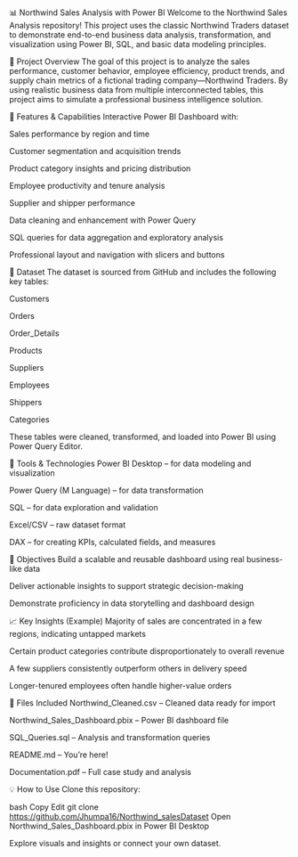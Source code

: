 📊 Northwind Sales Analysis with Power BI
Welcome to the Northwind Sales Analysis repository! This project uses the classic Northwind Traders dataset to demonstrate end-to-end business data analysis, transformation, and visualization using Power BI, SQL, and basic data modeling principles.

📁 Project Overview
The goal of this project is to analyze the sales performance, customer behavior, employee efficiency, product trends, and supply chain metrics of a fictional trading company—Northwind Traders. By using realistic business data from multiple interconnected tables, this project aims to simulate a professional business intelligence solution.

🚀 Features & Capabilities
Interactive Power BI Dashboard with:

Sales performance by region and time

Customer segmentation and acquisition trends

Product category insights and pricing distribution

Employee productivity and tenure analysis

Supplier and shipper performance

Data cleaning and enhancement with Power Query

SQL queries for data aggregation and exploratory analysis

Professional layout and navigation with slicers and buttons

🧱 Dataset
The dataset is sourced from GitHub and includes the following key tables:

Customers

Orders

Order_Details

Products

Suppliers

Employees

Shippers

Categories

These tables were cleaned, transformed, and loaded into Power BI using Power Query Editor.

🧪 Tools & Technologies
Power BI Desktop – for data modeling and visualization

Power Query (M Language) – for data transformation

SQL – for data exploration and validation

Excel/CSV – raw dataset format

DAX – for creating KPIs, calculated fields, and measures

📌 Objectives
Build a scalable and reusable dashboard using real business-like data

Deliver actionable insights to support strategic decision-making

Demonstrate proficiency in data storytelling and dashboard design

📈 Key Insights (Example)
Majority of sales are concentrated in a few regions, indicating untapped markets

Certain product categories contribute disproportionately to overall revenue

A few suppliers consistently outperform others in delivery speed

Longer-tenured employees often handle higher-value orders

📄 Files Included
Northwind_Cleaned.csv – Cleaned data ready for import

Northwind_Sales_Dashboard.pbix – Power BI dashboard file

SQL_Queries.sql – Analysis and transformation queries

README.md – You’re here!

Documentation.pdf – Full case study and analysis

💡 How to Use
Clone this repository:

bash
Copy
Edit
git clone https://github.com/Jhumpa16/Northwind_salesDataset
Open Northwind_Sales_Dashboard.pbix in Power BI Desktop

Explore visuals and insights or connect your own dataset.











